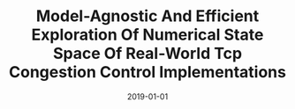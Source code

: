 ---
title: "Model-Agnostic And Efficient Exploration Of Numerical State Space Of Real-World Tcp Congestion Control Implementations"
date: 2019-01-01
venue: "16th USENIX Symposium on Networked Systems Design and Implementation, NSDI 2019, Boston, MA, February 26-28, 2019"
paperurl: 
authors: "Wei Sun, Lisong Xu, Sebastian G Elbaum and Di Zhao"
awards: ""
---